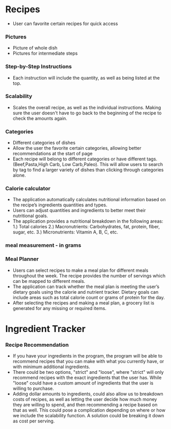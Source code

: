 # Recipes
- User can favorite certain recipes for quick access
### Pictures
- Picture of whole dish
- Pictures for intermediate steps

### Step-by-Step Instructions
- Each instruction will include the quantity, as well as being listed at the top.

### Scalability
- Scales the overall recipe, as well as the individual instructions. Making sure the user
doesn't have to go back to the beginning of the recipe to check the amounts again.

### Categories
- Different categories of dishes
- Allow the user the favorite certain categories, allowing better recommendations at the start of page
- Each recipe will belong to different categories or have different tags. (Beef,Pasta,High Carb, Low Carb,Paleo).
This will allow users to search by tag to find a larger variety of dishes than clicking through categories alone.

### Calorie calculator
- The application automatically calculates nutritional information based on the recipe’s ingredients quantities and types.
- Users can adjust quantities and ingredients to better meet their nutritional goals.
- The application provides a nutritional breakdown in the following areas: 1.) Total calories 2.) Macronutrients: Carbohydrates, fat, protein, fiber, sugar, etc. 3.) Micronutrients: Vitamin A, B, C, etc.

### meal measurement - in grams

### Meal Planner
-	Users can select recipes to make a meal plan for different meals throughout the week. The recipe provides the number of servings which can be mapped to different meals. 
-	The application can track whether the meal plan is meeting the user’s dietary goals using the calorie and nutrient tracker. Dietary goals can include areas such as total calorie count or grams of protein for the day. 
-	After selecting the recipes and making a meal plan, a grocery list is generated for any missing or required items.



# Ingredient Tracker

### Recipe Recommendation
- If you have your ingredients in the program, the program will be able to recommend recipes that you can make
with what you currently have, or with minimum additional ingredients.
- There could be two options, "strict" and "loose", where "strict" will only recommend recipes with the exact
ingredients that the user has. While "loose" could have a custom amount of ingredients that the user is willing
to purchase.
- Adding dollar amounts to ingredients, could also allow us to breakdown costs of recipes, as well as letting
the user decide how much money they are willing to spend, and then recommending a recipe based on that as well.
This could pose a complication depending on where or how we include the scalability function. A solution could
be breaking it down as cost per serving.
